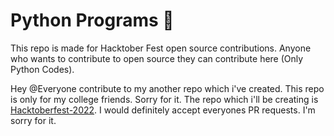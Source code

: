 # Python Programs 🐍
This repo is made for Hacktober Fest open source contributions. Anyone who wants to contribute to open source they can contribute here (Only Python Codes).

Hey @Everyone contribute to my another repo which i've created. This repo is only for my college friends. Sorry for it. The repo which i'll be creating is [Hacktoberfest-2022](https://github.com/prasadsawant7/Hacktoberfest-2022). I would definitely accept everyones PR requests. I'm sorry for it.
